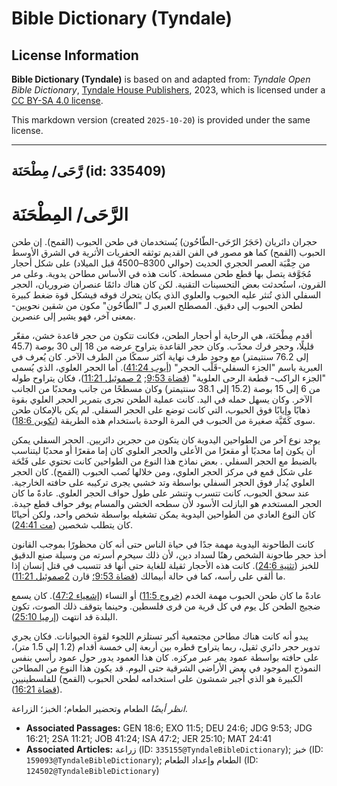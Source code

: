# Bible Dictionary (Tyndale)

## License Information

**Bible Dictionary (Tyndale)** is based on and adapted from: _Tyndale Open Bible Dictionary_, [Tyndale House Publishers](https://tyndaleopenresources.com/), 2023, which is licensed under a [CC BY-SA 4.0 license](https://creativecommons.org/licenses/by-sa/4.0/legalcode.en).

This markdown version (created `2025-10-20`) is provided under the same license.



--------------------------------

## رَّحَى/ مِطْحَنَة (id: 335409)

الرَّحَى/ ال**مِطْحَنَة**
=========================

حجران دائريان (حَجَرُ الرّحَى\-الطّاحُون) يُستخدمان في طحن الحبوب (القمح). إن طحن الحبوب (القمح) كما هو مصور في الفن القديم توثقه الحفريات الأثرية في الشرق الأوسط من حِقْبَة العصر الحجري الحديث (حوالي 8300–4500 قبل الميلاد) على شكل أحجار مُجَوَّفة يتصل بها قطع طحن مسطحة. كانت هذه في الأساس مطاحن يدوية. وعلى مر القرون، استُحدثت بعض التحسينات التقنية. لكن كان هناك دائمًا عنصران ضروريان، الحجر السفلي الذي تُنثر عليه الحبوب والعلوي الذي يكان يتحرك فوقه فيشكل قوة ضغط كبيرة لطحن الحبوب إلى دقيق. المصطلح العبري لـ "الطّاحُون" مكون من شقين نحويين\- بمعنى آخر، فهو يشير إلى عنصرين.

أقدم مِطْحَنَة، هي الرحاية أو أحجار الطحن، فكانت تتكون من حجر قاعدة خشن، مقعّر قليلًا، وحجر فرك محدّب. وكان حجر القاعدة يتراوح عرضه من 18 إلى 30 بوصة (45\.7 إلى 76\.2 سنتيمتر) مع وجود طرف نهاية أكثر سمكًا من الطرف الآخر. كان يُعرف في العبرية باسم "الجزء السفلي\-قَلْب الحجر" ([أيوب 41:24](https://ref.ly/Job41:24)). أما الحجر العلوي، الذي يُسمى "الجزء الراكب\- قطعة الرحى العلوية" ([قضاة 9:53](https://ref.ly/Judg9:53); [2 صموئيل 11:21](https://ref.ly/2Sam11:21))، فكان يتراوح طوله من 6 إلى 15 بوصة (15\.2 إلى 38\.1 سنتيمتر) وكان مسطحًا من جانب ومحدبًا من الجانب الآخر. وكان يسهل حمله في اليد. كانت عملية الطحن تجرى بتمرير الحجر العلوي بقوة ذهابًا وإيابًا فوق الحبوب، التي كانت توضع على الحجر السفلي. لم يكن بالإمكان طحن سوى كَمّيَّة صغيرة من الحبوب في المرة الوحدة باستخدام هذه الطريقة ([تكوين 18:6](https://ref.ly/Gen18:6)).

يوجد نوع آخر من الطواحين اليدوية كان يتكون من حجرين دائريين. الحجر السفلي يمكن أن يكون إما محدبًا أو مقعرًا من الأعلى والحجر العلوي كان إما مقعرًا أو محدبًا ليتناسب بالضبط مع الحجر السفلي . بعض نماذج هذا النوع من الطواحين كانت تحتوي على فَتْحَة على شكل قمع في مركز الحجر العلوي، ومن خلالها تُصب الحبوب (القمح). كان الحجر العلوي يُدار فوق الحجر السفلي بواسطة وتد خشبي يجرى تركيبه على حافته الخارجية. عند سحق الحبوب، كانت تتسرب وتنشر على طول حواف الحجر العلوي. عادةً ما كان الحجر المستخدم هو البازلت الأسود لأن سطحه الخشن والمسام يوفر حواف قطع جيدة. كان النوع العادي من الطواحين اليدوية يمكن تشغيله بواسطة شخص واحد، ولكن أحيانًا كان يتطلب شخصين ([مت 24:41](https://ref.ly/Matt24:41)).

كانت الطاحونة اليدوية مهمة جدًا في حياة الناس حتى أنه كان محظورًا بموجب القانون أخذ حجر طاحونة الشخص رهنًا لسداد دين، لأن ذلك سيحرم أسرته من وسيلة صنع الدقيق للخبز ([تثنية 24:6](https://ref.ly/Deut24:6)). كانت هذه الأحجار ثقيلة للغاية حتى أنها قد تتسبب في قتل إنسان إذا ما ألقي على رأسه، كما في حالة أبيمالك ([قضاة 9:53؛](https://ref.ly/Judg9:53) قارن [2صموئيل 11:21](https://ref.ly/2Sam11:21)).

عادةً ما كان طحن الحبوب مهمة الخدم ([خروج 11:5](https://ref.ly/Exod11:5)) أو النساء ([إشعياء 47:2](https://ref.ly/Isa47:2)). كان يسمع ضجيج الطحن كل يوم في كل قرية من قرى فلسطين. وحينما يتوقف ذلك الصوت، تكون البلدة قد انتهت ([إرميا 25:10](https://ref.ly/Jer25:10)).

يبدو أنه كانت هناك مطاحن مجتمعية أكبر تستلزم اللجوء لقوة الحيوانات. فكان يجري تدوير حجر دائري ثقيل، ربما يتراوح قطره بين أربعة إلى خمسة أقدام (1\.2 إلى 1\.5 متر)، على حافته بواسطة عمود يمر عبر مركزه. كان هذا العمود يدور حول عمود رأسي بنفس النموذج الموجود في بعض الأراضي الشرقية حتى اليوم. قد يكون هذا النوع من المطاحن الكبيرة هو الذي أُجبر شمشون على استخدامه لطحن الحبوب (القمح) للفلسطينيين ([قضاة 16:21](https://ref.ly/Judg16:21)).

*انظر أيضًا* الطعام وتحضير الطعام؛ الخبز؛ الزراعة.

* **Associated Passages:** GEN 18:6; EXO 11:5; DEU 24:6; JDG 9:53; JDG 16:21; 2SA 11:21; JOB 41:24; ISA 47:2; JER 25:10; MAT 24:41
* **Associated Articles:** زراعة (ID: `335155@TyndaleBibleDictionary`); خبز (ID: `159093@TyndaleBibleDictionary`); الطعام وإعداد الطعام (ID: `124502@TyndaleBibleDictionary`)

